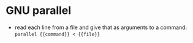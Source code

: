 # GNU parallel

- read each line from a file and give that as arguments to a command:
`parallel {{command}} < {{file}}`
